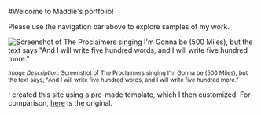 #Welcome to Maddie's portfolio!

Please use the navigation bar above to explore samples of my work. 

![Screenshot of The Proclaimers singing I'm Gonna be (500 Miles), but the text says "And I will write five hundred words, and I will write five hundred more."](https://github.com/maddie35/maddie.github.io/assets/147114265/0fe7eaed-8062-4c44-9707-fbffe458c2f6)

<sup>_Image Description:_ Screenshot of The Proclaimers singing I'm Gonna be (500 Miles), but the text says, "And I will write five hundred words, and I will write five hundred more."</sup>

I created this site using a pre-made template, which I then customized. For comparison, [here](https://pages-themes.github.io/cayman/) is the original.
